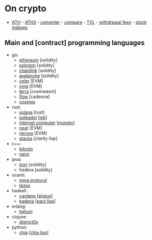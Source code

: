 # On crypto

- [ATH](https://www.blockchaincenter.net) - [ATH2](https://www.livecoinwatch.com) - [converter](https://coinmarketcap.com/converter/) - [compare](https://www.coingecko.com/en/coins/compare) - [TVL](https://defillama.com/chains) - [withdrawal fees](https://withdrawalfees.com) - [stock indexes](https://pt.tradingeconomics.com/stocks)

## Main and [contract] programming languages

- go:
	- [ethereum](https://github.com/ethereum/) [solidity]
	- [polygon](https://github.com/maticnetwork) [solidity]
	- [chainlink](https://github.com/smartcontractkit) [solidity]
	- [avalanche](https://github.com/ava-labs) [solidity]
	- [celer](https://github.com/celer-network) [EVM]
	- [omg](https://github.com/omgnetwork) [EVM]
	- [terra](https://github.com/terra-money) [cosmwasm]
	- [flow](https://github.com/onflow) [cadence]
	- [cosmos](https://github.com/cosmos)
- rust:
	- [solana](https://github.com/solana-labs) [rust]
	- [polkadot](https://github.com/paritytech/) [[ink](https://github.com/paritytech/ink)]
	- [internet computer](https://github.com/dfinity) [[motoko](https://sdk.dfinity.org/docs/language-guide/motoko.html)]
	- [near](https://github.com/near) [EVM]
	- [nervos](https://github.com/nervosnetwork) [EVM]
	- [stacks](https://github.com/blockstack) [clarity lisp]
- c++:
	- [bitcoin](https://github.com/bitcoin/bitcoin)
	- [nano](https://github.com/nanocurrency)
- java:
	- [tron](https://github.com/tronprotocol) [solidity]
	- hedera [solidity]
- ocaml:
	- [mina protocol](https://github.com/MinaProtocol/mina)
	- [tezos]()
- haskell:
	- [cardano](https://github.com/input-output-hk) [[plutus](https://github.com/input-output-hk/plutus)]
	- [kadena](https://github.com/kadena-io) [[pact lisp](https://github.com/kadena-io/pact)]
- erlang:
	- [helium](https://github.com/helium)
- clojure:
	- [district0x](https://github.com/district0x)
- python:
	- [chia](https://github.com/Chia-Network/) [[chia lisp](https://chialisp.com/)]